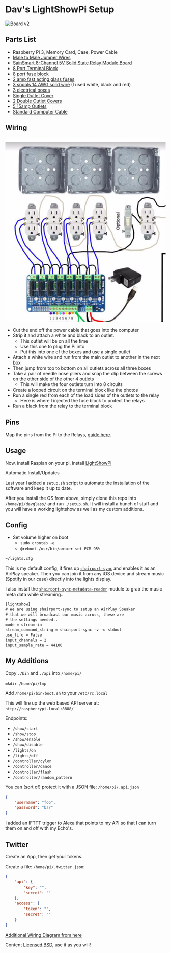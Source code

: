 Dav's LightShowPi Setup
=======================

![Board v2](lightshow-board.png?raw=true "Board v2")

Parts List
----------

* Raspberry Pi 3, Memory Card, Case, Power Cable
* [Male to Male Jumper Wires](http://a.co/eib2iWj)
* [SainSmart 8-Channel 5V Solid State Relay Module Board](http://a.co/4ZzxAcb)
* [8 Port Terminal Block](http://a.co/hs2jNlu)
* [8 port fuse block](http://a.co/9fh1oIQ)
* [2 amp fast acting glass fuses](http://a.co/i7ENiBY)
* [3 spools 14 AWG solid wire](http://a.co/1X2Rdgd) (I used white, black and red)
* [3 electrical boxes](http://a.co/f1oh1xX)
* [Single Outlet Cover]( http://a.co/c8Ct4bO)
* [2 Double Outlet Covers](http://a.co/iz03UIc)
* [5 15amp Outlets](http://a.co/e8S6LzU)
* [Standard Computer Cable](http://a.co/7MdolDQ)


Wiring
------

![wiring](wiring.png?raw=true "wiring")

* Cut the end off the power cable that goes into the computer
* Strip it and attach a white and black to an outlet.
  * This outlet will be on all the time
  * Use this one to plug the Pi into
  * Put this into one of the boxes and use a single outlet
* Attach a white wire and run from the main outlet to another in the next box
* Then jump from top to bottom on all outlets across all three boxes
* Take a pair of needle nose pliers and snap the clip between the screws on the other side of the other 4 outlets
  * This will make the four outlets turn into 8 circuits
* Create a looped circuit on the terminal block like the photos
* Run a single red from each of the load sides of the outlets to the relay
  * Here is where I injected the fuse block to protect the relays
* Run a black from the relay to the terminal block

Pins
----

Map the pins from the Pi to the Relays, [guide here](https://bitbucket.org/togiles/lightshowpi/src/master/config/defaults.cfg?fileviewer=file-view-default#defaults.cfg-104:127).

Usage
-----

Now, install Raspian on your pi, install [LightShowPi](http://lightshowpi.org/)


Automatic Install/Updates

Last year I added a `setup.sh` script to automate the installation of the software and keep it up to date.

After you install the OS from above, simply clone this repo into `/home/pi/davglass/` and run `./setup.sh`.
It will install a bunch of stuff and you will have a working lightshow as well as my custom additions.

Config
------

* Set volume higher on boot
  * `sudo crontab -e`
  * `@reboot /usr/bin/amixer set PCM 95%`

`~/lights.cfg`

This is my default config, it fires up [`shairport-sync`](https://github.com/mikebrady/shairport-sync) and enables it as an AirPlay speaker. Then you 
can join it from any iOS device and stream music (Spotify in our case) directly into the lights display.

I also install the [`shairport-sync-metadata-reader`](https://github.com/mikebrady/shairport-sync-metadata-reader) module to grab the music
meta data while streaming..

```
[lightshow]
# We are using shairport-sync to setup an AirPlay Speaker
# that we will broadcast our music across, these are
# the settings needed..
mode = stream-in
stream_command_string = shairport-sync -v -o stdout
use_fifo = False
input_channels = 2
input_sample_rate = 44100

```

My Additions
------------

Copy `./bin` and `./api` into `/home/pi/`

`mkdir /home/pi/tmp`

Add `/home/pi/bin/boot.sh` to your `/etc/rc.local`

This will fire up the web based API server at: `http://raspberrypi.local:8888/`

Endpoints:

* `/show/start`
* `/show/stop`
* `/show/enable`
* `/show/disable`
* `/lights/on`
* `/lights/off`
* `/controller/cylon`
* `/controller/dance`
* `/controller/flash`
* `/controller/random_pattern`

You can (sort of) protect it with a JSON file: `/home/pi/.api.json`

```json
{
    "username": "foo",
    "password": "bar"
}
```

I added an IFTTT trigger to Alexa that points to my API so that I can turn them on and off with my Echo's.

Twitter
-------

Create an App, then get your tokens..

Create a file: `/home/pi/.twitter.json`:

```json
{
    "api": {
        "key": "",
        "secret": ""
    },
    "access": {
        "token": "",
        "secret": ""
    }
}
```


[Additional Wiring Diagram from here](https://www.dropbox.com/s/tamanbq64qid30b/LightshowPi-Configandwire.docx?dl=0)

Content [Licensed BSD](LICENSE), use it as you will!
